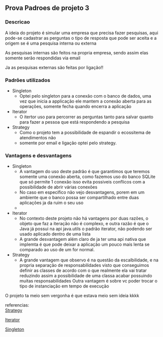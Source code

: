 ## Prova Padroes de projeto 3

### Descricao

A ideia do projeto é simular uma empresa que precisa fazer pesquisas, aqui pode-se cadastrar as perguntas
o tipo de resposta que pode ser aceita e a origem se é uma pesquisa interna ou externa

As pesquisas internas são feitos na propria empresa, sendo assim elas somente serão respondidas
via email

Ja as pesquisas externas são feitas por ligação!!

### Padrões utilizados
* Singleton
  * Optei pelo singleton para a conexão com o banco de dados, uma vez que inicia a 
    applicação ele mantem a conexão aberta para as operações, somente fecha quando encerra 
    a aplicação
* Iterator
  * O itertor uso para percorrer as perguntas tanto para salvar quanto para fazer a pessoa
    que está respondendo a pesquisa
* Strategy
  * Como o projeto tem a possibilidade de espandir o ecossitema de atendimentos não 
  * somente por email e ligação optei pelo strategy.



### Vantagens e desvantagens

* Singleton
  * A vantagem do uso deste padrão é que garantimos que teremos somente uma conexão aberta, como 
    fazemos uso do banco SQLite que só permite 1 conexão isso evita possiveis conflicos com a 
    possibilidade de abrir várias conexões
  * No caso em específico não vejo desvantagens, porem em um ambiente que o banco possa ser compartilhado entre 
    duas aplicações ja da ruim o seu uso
  * 
* Iterator
  * No contexto deste projeto não há vantagens por duas razões, o objeto que faz a iteração não
    é complexo, e outra razão é que o Java já possui na api java.utils o padrão iterator, não 
    podendo ser usado aplicado dentro de uma lista
  * A grande desvantagem além claro de ja ter uma api nativa que implemta é que pode deixar a 
    aplicação um pouco mais lenta se comparado ao uso de um for normal.
* Strategy
  * A grande vantagem que observo é na questão da escalbilidade, e na propria separação de responsabilidades
    visto que conseguimos definir as classes de acordo com o que realmente ela vai tratar
    reduzindo assim a possibilidade de uma classa acabar possuindo muitas responsabilidades
    Outra vantagem é sobre vc poder trocar o tipo de instanciação em tempo de execução




    
O projeto ta meio sem vergonha é que estava meio sem ideia  kkkk


referencias:<br/>
[Strategy](https://refactoring.guru/pt-br/design-patterns/strategy)

[Iterator](https://refactoring.guru/pt-br/design-patterns/iterator)

[Singleton](https://refactoring.guru/pt-br/design-patterns/singleton)